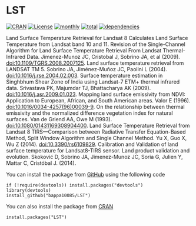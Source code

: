 # LST
[![CRAN](http://www.r-pkg.org/badges/version/LST)](https://CRAN.R-project.org/package=LST) [![License](https://img.shields.io/badge/license-AGPL%20%28%3E=%203%29-lightgrey.svg?style=flat)](http://www.gnu.org/licenses/gpl-3.0.html) [![monthly](http://cranlogs.r-pkg.org/badges/LST)]( http://cranlogs.r-pkg.org/badges/LST) [![total](http://cranlogs.r-pkg.org/badges/grand-total/LST)](http://cranlogs.r-pkg.org/badges/grand-total/LST)  [![dependencies](https://tinyverse.netlify.com/badge/LST)](https://CRAN.R-project.org/package=LST)

Land Surface Temperature Retrieval for Landsat 8
Calculates Land Surface Temperature from Landsat band 10 and 11. Revision of the Single-Channel Algorithm for Land Surface Temperature Retrieval From Landsat Thermal-Infrared Data. Jimenez-Munoz JC, Cristobal J, Sobrino JA, et al (2009). <doi:10.1109/TGRS.2008.2007125>. Land surface temperature retrieval from LANDSAT TM 5. Sobrino JA, Jiménez-Muñoz JC, Paolini L (2004). <doi:10.1016/j.rse.2004.02.003>. Surface temperature estimation in Singhbhum Shear Zone of India using Landsat-7 ETM+ thermal infrared data. Srivastava PK, Majumdar TJ, Bhattacharya AK (2009). <doi:10.1016/j.asr.2009.01.023>. Mapping land surface emissivity from NDVI: Application to European, African, and South American areas. Valor E (1996). <doi:10.1016/0034-4257(96)00039-9>. On the relationship between thermal emissivity and the normalized difference vegetation index for natural surfaces. Van de Griend AA, Owe M (1993). <doi:10.1080/01431169308904400>. Land Surface Temperature Retrieval from Landsat 8 TIRS—Comparison between Radiative Transfer Equation-Based Method, Split Window Algorithm and Single Channel Method. Yu X, Guo X, Wu Z (2014). <doi:10.3390/rs6109829>. Calibration and Validation of land surface temperature for Landsat8-TIRS sensor. Land product validation and evolution. Skoković D, Sobrino JA, Jimenez-Munoz JC, Soria G, Julien Y, Mattar C, Cristóbal J. (2014).

You can install the package from [GitHub](https://github.com/bappa10085/LST) using the following code
```
if (!require(devtools)) install.packages("devtools")
library(devtools)
install_github("bappa10085/LST")
````
You can also install the package from [CRAN](https://cran.r-project.org/web/packages/LST/index.html)
```
install.packages("LST")
```
